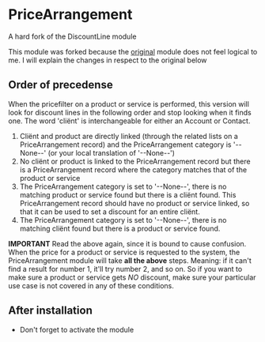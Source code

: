 # PriceArrangement
A hard fork of the DiscountLine module

This module was forked because the [original](https://github.com/tsolucio/PriceCalculation) module does not feel logical to me. I will explain the changes in respect to the original below

## Order of precedense
When the pricefilter on a product or service is performed, this version will look for discount lines in the following order and stop looking when it finds one. The word 'cliënt' is interchangeable for either an Account or Contact.

1. Cliënt and product are directly linked (through the related lists on a PriceArrangement record) and the PriceArrangement category is '--None--' (or your local translation of '--None--')
2. No cliënt or product is linked to the PriceArrangement record but there is a PriceArrangement record where the category matches that of the product or service
3. The PriceArrangement category is set to '--None--', there is no matching product or service found but there is a cliënt found. This PriceArrangement record should have no product or service linked, so that it can be used to set a discount for an entire cliënt.
4. The PriceArrangement category is set to '--None--', there is no matching cliënt found but there is a product or service found.

**IMPORTANT**
Read the above again, since it is bound to cause confusion. When the price for a product or service is requested to the system, the PriceArrangement module will take **all the above** steps. Meaning: if it can't find a result for number 1, it'll try number 2, and so on. So if you want to make sure a product or service gets _NO_ discount, make sure your particular use case is not covered in any of these conditions.

## After installation
- Don't forget to activate the module